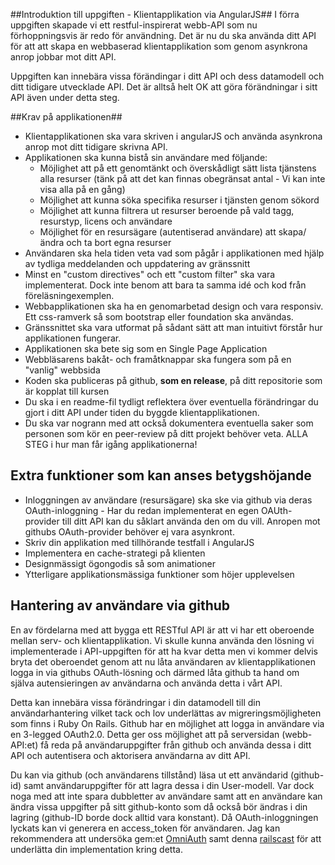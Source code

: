 ##Introduktion till uppgiften - Klientapplikation via AngularJS##
I förra uppgiften skapade vi ett restful-inspirerat webb-API som nu förhoppningsvis är redo för användning. Det är nu du ska använda ditt API för att att skapa en webbaserad klientapplikation som genom asynkrona anrop jobbar mot ditt API.

Uppgiften kan innebära vissa förändingar i ditt API och dess datamodell och ditt tidigare utvecklade API. Det är alltså helt OK att göra förändningar i sitt API även under detta steg.


##Krav på applikationen##

* Klientapplikationen ska vara skriven i angularJS och använda asynkrona anrop mot ditt tidigare skrivna API. 
* Applikationen ska kunna bistå sin användare med följande:
	* Möjlighet att på ett genomtänkt och överskådligt sätt lista tjänstens alla resurser (tänk på att det kan finnas obegränsat antal - Vi kan inte visa alla på en gång)
	* Möjlighet att kunna söka specifika resurser i tjänsten genom sökord
	* Möjlighet att kunna filtrera ut resurser beroende på vald tagg, resurstyp, licens och användare
	* Möjlighet för en resursägare (autentiserad användare) att skapa/ändra och ta bort egna resurser
* Användaren ska hela tiden veta vad som pågår i applikationen med hjälp av tydliga meddelanden och uppdatering av gränssnitt
* Minst en "custom directives" och ett "custom filter" ska vara implementerat. Dock inte benom att bara ta samma idé och kod från föreläsningexemplen.
* Webbapplikationen ska ha en genomarbetad design och vara responsiv. Ett css-ramverk så som bootstrap eller foundation ska användas.
* Gränssnittet ska vara utformat på sådant sätt att man intuitivt förstår hur applikationen fungerar. 
* Applikationen ska bete sig som en Single Page Application
* Webbläsarens bakåt- och framåtknappar ska fungera som på en "vanlig" webbsida
* Koden ska publiceras på github, **som en release**, på ditt repositorie som är kopplat till kursen
* Du ska i en readme-fil tydligt reflektera över eventuella förändringar du gjort i ditt API under tiden du byggde klientapplikationen.
* Du ska var nogrann med att också dokumentera eventuella saker som personen som kör en peer-review på ditt projekt behöver veta. ALLA STEG i hur man får igång applikationerna!

## Extra funktioner som kan anses betygshöjande ##

* Inloggningen av användare (resursägare) ska ske via github via deras OAuth-inloggning - Har du redan implementerat en egen OAUth-provider till ditt API kan du såklart använda den om du vill. Anropen mot githubs OAuth-provider behöver ej vara asynkront.
* Skriv din applikation med tillhörande testfall i AngularJS
* Implementera en cache-strategi på klienten
* Designmässigt ögongodis så som animationer
* Ytterligare applikationsmässiga funktioner som höjer upplevelsen

## Hantering av användare via github ##
En av fördelarna med att bygga ett RESTful API är att vi har ett oberoende mellan serv- och klientapplikation. Vi skulle kunna använda den lösning vi implementerade i API-uppgiften för att ha kvar detta men vi kommer delvis bryta det oberoendet genom att nu låta användaren av klientapplikationen logga in via githubs OAuth-lösning och därmed låta github ta hand om själva autensieringen av användarna och använda detta i vårt API. 

Detta kan innebära vissa förändringar i din datamodell till din användarhantering vilket tack och lov underlättas av migreringsmöjligheten som finns i Ruby On Rails. Github har en möjlighet att logga in användare via en 3-legged OAuth2.0. Detta ger oss möjlighet att på serversidan (webb-API:et) få reda på användaruppgifter från github och använda dessa i ditt API och autentisera och aktorisera användarna av ditt API.

Du kan via github (och användarens tillstånd) läsa ut ett användarid (github-id) samt användaruppgifter för att lagra dessa i din User-modell. Var dock noga med att inte spara dubbletter av användare samt att en användare kan ändra vissa uppgifter på sitt github-konto som då också bör ändras i din lagring (github-ID borde dock alltid vara konstant). Då OAuth-inloggningen lyckats kan vi generera en access_token för användaren.
Jag kan rekommendera att undersöka gem:et [OmniAuth](https://github.com/intridea/omniauth) samt denna [railscast](http://railscasts.com/episodes/241-simple-omniauth) för att underlätta din implementation kring detta.
